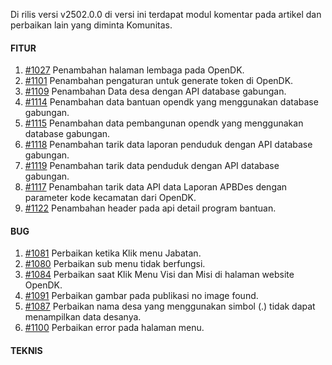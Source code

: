 Di rilis versi v2502.0.0 di versi ini terdapat modul komentar pada artikel dan perbaikan lain yang diminta Komunitas.

#### FITUR

1. [#1027](https://github.com/OpenSID/OpenDK/issues/1027) Penambahan halaman lembaga pada OpenDK.
2. [#1101](https://github.com/OpenSID/OpenDK/issues/1101) Penambahan pengaturan untuk generate token di OpenDK.
3. [#1109](https://github.com/OpenSID/OpenDK/issues/1109) Penambahan Data desa dengan API database gabungan.
4. [#1114](https://github.com/OpenSID/OpenDK/issues/1114) Penambahan data bantuan opendk yang menggunakan database gabungan.
5. [#1115](https://github.com/OpenSID/OpenDK/issues/1115) Penambahan data pembangunan opendk yang menggunakan database gabungan.
6. [#1118](https://github.com/OpenSID/OpenDK/issues/1118) Penambahan tarik data laporan penduduk dengan API database gabungan.
7. [#1119](https://github.com/OpenSID/OpenDK/issues/1119) Penambahan tarik data penduduk dengan API database gabungan.
8. [#1117](https://github.com/OpenSID/OpenDK/issues/1117) Penambahan tarik data API data Laporan APBDes dengan parameter kode kecamatan dari OpenDK.
9. [#1122](https://github.com/OpenSID/OpenDK/issues/1122) Penambahan header pada api detail program bantuan.

#### BUG

1. [#1081](https://github.com/OpenSID/OpenDK/issues/1081) Perbaikan ketika Klik menu Jabatan.
2. [#1080](https://github.com/OpenSID/OpenDK/issues/1080) Perbaikan sub menu tidak berfungsi.
3. [#1084](https://github.com/OpenSID/OpenDK/issues/1084) Perbaikan saat Klik Menu Visi dan Misi di halaman website OpenDK.
4. [#1091](https://github.com/OpenSID/OpenDK/issues/1091) Perbaikan gambar pada publikasi no image found.
5. [#1087](https://github.com/OpenSID/OpenDK/issues/1087) Perbaikan nama desa yang menggunakan simbol (.) tidak dapat menampilkan data desanya.
6. [#1100](https://github.com/OpenSID/OpenDK/issues/1100) Perbaikan error pada halaman menu.

#### TEKNIS

